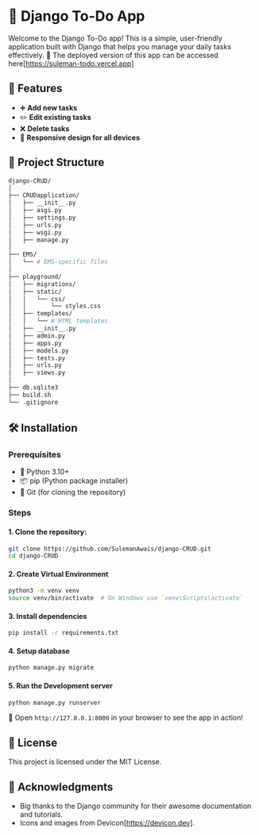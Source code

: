 # 📝 Django To-Do App

Welcome to the Django To-Do app! This is a simple, user-friendly application built with Django that helps you manage your daily tasks effectively. 🚀
The deployed version of this app can be accessed here[https://suleman-todo.vercel.app] 
 ## 🌟 Features

- ➕ **Add new tasks**
- ✏️ **Edit existing tasks**
- ❌ **Delete tasks**
- 📱 **Responsive design for all devices**

## 📂 Project Structure

```bash
django-CRUD/
│
├── CRUDapplication/
│   ├── __init__.py
│   ├── asgi.py
│   ├── settings.py
│   ├── urls.py
│   ├── wsgi.py
│   ├── manage.py
│
├── EMS/
│   └── # EMS-specific files
│
├── playground/
│   ├── migrations/
│   ├── static/
│   │   └── css/
│   │       └── styles.css
│   ├── templates/
│   │   └── # HTML templates
│   ├── __init__.py
│   ├── admin.py
│   ├── apps.py
│   ├── models.py
│   ├── tests.py
│   ├── urls.py
│   ├── views.py
│
├── db.sqlite3
├── build.sh
└── .gitignore
```
## 🛠️ Installation

### Prerequisites
- 🐍 Python 3.10+
- 📦 pip (Python package installer)
- 🌱 Git (for cloning the repository)
### Steps
#### 1. Clone the repository:
```bash
git clone https://github.com/SulemanAwais/django-CRUD.git
cd django-CRUD
```
#### 2. Create Virtual Environment 
```bash
python3 -m venv venv
source venv/bin/activate  # On Windows use `venv\Scripts\activate`
```
#### 3. Install dependencies 
```bash
pip install -r requirements.txt
```
#### 4. Setup database
```bash
python manage.py migrate
```
#### 5. Run the Development server
```bash
python manage.py runserver
```
🎉 Open `http://127.0.0.1:8000` in your browser to see the app in action!

## 📜 License

This project is licensed under the MIT License.

## 🙏 Acknowledgments

- Big thanks to the Django community for their awesome documentation and tutorials.
- Icons and images from Devicon[https://devicon.dev].





